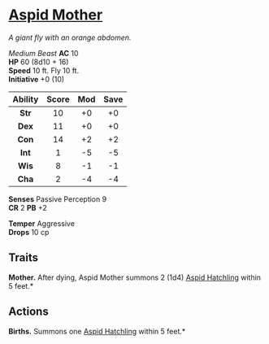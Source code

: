 # [Aspid Mother](https://hollowknight.wiki/w/Aspid_Mother)

*A giant fly with an orange abdomen.*

*Medium Beast*
**AC** 10  
**HP** 60 (8d10 + 16)  
**Speed** 10 ft. Fly 10 ft.  
**Initiative** +0 (10)  

| Ability | Score | Mod | Save |
|:-------:|:-----:|:---:|:----:|
| **Str** | 10    | +0  | +0   |
| **Dex** | 11    | +0  | +0   |
| **Con** | 14    | +2  | +2   |
| **Int** | 1     | -5  | -5   |
| **Wis** | 8     | -1  | -1   |
| **Cha** | 2     | -4  | -4   |

**Senses** Passive Perception 9  
**CR** 2
**PB** +2  

**Temper** Aggressive  
**Drops** 10 cp  

## Traits

**Mother.** After dying, Aspid Mother summons 2 (1d4) [Aspid Hatchling](/enemies/aspid_hatchling.md) within 5 feet.*  

## Actions

**Births.** Summons one [Aspid Hatchling](/enemies/aspid_hatchling.md) within 5 feet.*  
